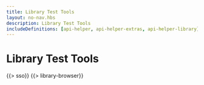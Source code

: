 ```yaml
---
title: Library Test Tools
layout: no-nav.hbs
description: Library Test Tools
includeDefinitions: [api-helper, api-helper-extras, api-helper-library]
---
```


# Library Test Tools

{{> sso}}
{{> library-browser}}
